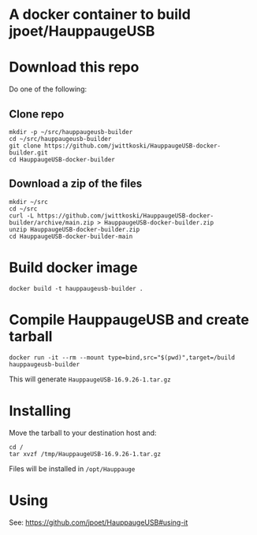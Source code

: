 # A docker container to build jpoet/HauppaugeUSB

# Download this repo

Do one of the following:

## Clone repo
```
mkdir -p ~/src/hauppaugeusb-builder
cd ~/src/hauppaugeusb-builder
git clone https://github.com/jwittkoski/HauppaugeUSB-docker-builder.git
cd HauppaugeUSB-docker-builder
```

## Download a zip of the files
```
mkdir ~/src
cd ~/src
curl -L https://github.com/jwittkoski/HauppaugeUSB-docker-builder/archive/main.zip > HauppaugeUSB-docker-builder.zip
unzip HauppaugeUSB-docker-builder.zip
cd HauppaugeUSB-docker-builder-main
```

# Build docker image

```
docker build -t hauppaugeusb-builder .
```

# Compile HauppaugeUSB and create tarball

```
docker run -it --rm --mount type=bind,src="$(pwd)",target=/build hauppaugeusb-builder
```

This will generate `HauppaugeUSB-16.9.26-1.tar.gz`

# Installing

Move the tarball to your destination host and:

```
cd /
tar xvzf /tmp/HauppaugeUSB-16.9.26-1.tar.gz
```

Files will be installed in `/opt/Hauppauge`

# Using

See: https://github.com/jpoet/HauppaugeUSB#using-it

